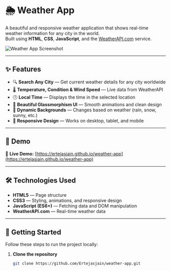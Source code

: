 # 🌦️ Weather App

A beautiful and responsive weather application that shows real-time weather information for any city in the world.  
Built using **HTML**, **CSS**, **JavaScript**, and the [WeatherAPI.com](https://www.weatherapi.com/) service.

![Weather App Screenshot](https://via.placeholder.com/800x400.png?text=Weather+App+Preview)

---

## ✨ Features

- 🔍 **Search Any City** — Get current weather details for any city worldwide
- 🌡 **Temperature, Condition & Wind Speed** — Live data from WeatherAPI
- 🕒 **Local Time** — Displays the time in the selected location
- 🎨 **Beautiful Glassmorphism UI** — Smooth animations and clean design
- 🌈 **Dynamic Backgrounds** — Changes based on weather (rain, snow, sunny, etc.)
- 📱 **Responsive Design** — Works on desktop, tablet, and mobile

---

## 📸 Demo

🔗 **Live Demo:** [https://ertejasjain.github.io/weather-app](https://ertejasjain.github.io/weather-app)

---

## 🛠️ Technologies Used

- **HTML5** — Page structure
- **CSS3** — Styling, animations, and responsive design
- **JavaScript (ES6+)** — Fetching data and DOM manipulation
- **WeatherAPI.com** — Real-time weather data

---

## 🚀 Getting Started

Follow these steps to run the project locally:

1. **Clone the repository**
   ```bash
   git clone https://github.com/Ertejasjain/weather-app.git
